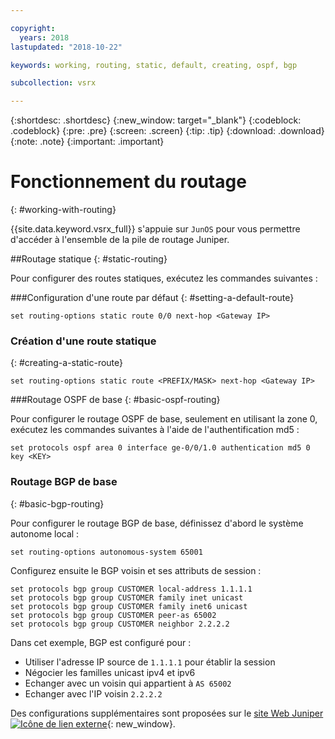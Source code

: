 ```yaml
---

copyright:
  years: 2018
lastupdated: "2018-10-22"

keywords: working, routing, static, default, creating, ospf, bgp

subcollection: vsrx

---
```


{:shortdesc: .shortdesc}
{:new_window: target="_blank"}
{:codeblock: .codeblock}
{:pre: .pre}
{:screen: .screen}
{:tip: .tip}
{:download: .download}
{:note: .note}
{:important: .important}

# Fonctionnement du routage
{: #working-with-routing}

{{site.data.keyword.vsrx_full}} s'appuie sur `JunOS` pour vous permettre d'accéder à l'ensemble de la pile de routage Juniper.

##Routage statique
{: #static-routing}

Pour configurer des routes statiques, exécutez les commandes suivantes :

###Configuration d'une route par défaut
{: #setting-a-default-route}

```
set routing-options static route 0/0 next-hop <Gateway IP>
```

### Création d'une route statique
{: #creating-a-static-route}
```
set routing-options static route <PREFIX/MASK> next-hop <Gateway IP>
```  

###Routage OSPF de base
{: #basic-ospf-routing}

Pour configurer le routage OSPF de base, seulement en utilisant la zone 0, exécutez les commandes suivantes à l'aide de l'authentification md5 :

```
set protocols ospf area 0 interface ge-0/0/1.0 authentication md5 0 key <KEY>
```

### Routage BGP de base
{: #basic-bgp-routing}

Pour configurer le routage BGP de base, définissez d'abord le système autonome local :

```
set routing-options autonomous-system 65001
```

Configurez ensuite le BGP voisin et ses attributs de session :

```
set protocols bgp group CUSTOMER local-address 1.1.1.1
set protocols bgp group CUSTOMER family inet unicast
set protocols bgp group CUSTOMER family inet6 unicast
set protocols bgp group CUSTOMER peer-as 65002
set protocols bgp group CUSTOMER neighbor 2.2.2.2
```

Dans cet exemple, BGP est configuré pour :

* Utiliser l'adresse IP source de `1.1.1.1` pour établir la session
* Négocier les familles unicast ipv4 et ipv6
* Echanger avec un voisin qui appartient à `AS 65002`
* Echanger avec l'IP voisin `2.2.2.2`

Des configurations supplémentaires sont proposées sur le [site Web Juniper ![Icône de lien externe](../../icons/launch-glyph.svg "Icône de lien externe")](https://www.juniper.net/documentation/en_US/junos11.4/information-products/topic-collections/config-guide-routing/config-guide-routing.pdf){: new_window}.
